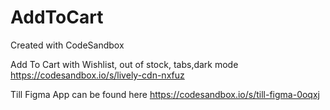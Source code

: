 # AddToCart

Created with CodeSandbox

Add To Cart with Wishlist, out of stock, tabs,dark mode
https://codesandbox.io/s/lively-cdn-nxfuz

Till Figma App can be found here
https://codesandbox.io/s/till-figma-0oqxj
